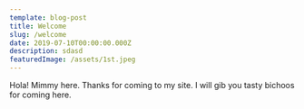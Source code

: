```yaml
---
template: blog-post
title: Welcome
slug: /welcome
date: 2019-07-10T00:00:00.000Z
description: sdasd
featuredImage: /assets/1st.jpeg
---
```

Hola! Mimmy here. Thanks for coming to my site. I will gib you tasty bichoos for coming here.


